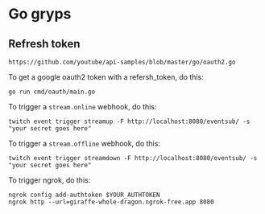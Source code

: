 # Go gryps

## Refresh token

`https://github.com/youtube/api-samples/blob/master/go/oauth2.go`

To get a google oauth2 token with a refersh_token, do this:

```
go run cmd/oauth/main.go
```

To trigger a `stream.online` webhook, do this:

```
twitch event trigger streamup -F http://localhost:8080/eventsub/ -s "your secret goes here"
```

To trigger a `stream.offline` webhook, do this:

```
twitch event trigger streamdown -F http://localhost:8080/eventsub/ -s "your secret goes here"
```

To trigger ngrok, do this:

```
ngrok config add-authtoken $YOUR_AUTHTOKEN
ngrok http --url=giraffe-whole-dragon.ngrok-free.app 8080
```
